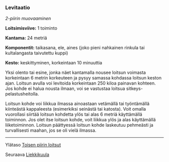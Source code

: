 ### Levitaatio

*2-piirin muovaaminen*

**Loitsimisviive:** 1 toiminto

**Kantama:** 24 metriä

**Komponentit:** taikasana, ele, aines (joko pieni nahkainen rinkula tai kultalangasta taivutettu kuppi)

**Kesto:** keskittyminen, korkeintaan 10 minuuttia

Yksi olento tai esine, jonka näet kantamalla nousee loitsun voimasta korkeintaan 6 metrin korkeuteen ja pysyy samassa kohdassa loitsun keston ajan. Loitsun avulla voi levitoida korkeintaan 250 kiloa painavan kohteen. Jos kohde ei halua nousta ilmaan, voi se vastustaa loitsua sitkeys-pelastusheitolla.

Loitsun kohde voi liikkua ilmassa ainoastaan vetämällä tai työntämällä kiinteästä kappaleesta (esimerkiksi seinästä tai katosta). Voit omalla vuorollasi siirtää loitsun kohdetta ylös tai alas 6 metriä käyttämällä toiminnon. Jos olet itse loitsun kohde, voit liikkua ylös ja alas käyttämällä liiketoiminnon. Loitsun päättyessä loitsun kohde laskeutuu pehmeästi ja turvallisesti maahan, jos se oli vielä ilmassa.

----

Ylätaso [Toisen piirin loitsut](2_piirin_loitsut.md)

Seuraava [Liekkikuula](Liekkikuula.md)
